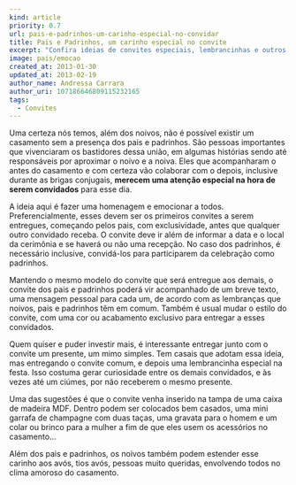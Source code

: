 ```yaml
---
kind: article
priority: 0.7
url: pais-e-padrinhos-um-carinho-especial-no-convidar
title: Pais e Padrinhos, um carinho especial no convite
excerpt: "Confira ideias de convites especiais, lembrancinhas e outros mimos para homenagear pais, padrinhos e demais convidados especiais para o casal."
image: pais/emocao
created_at: 2013-01-30
updated_at: 2013-02-19
author_name: Andressa Carrara
author_uri: 107186646809115232165
tags:
  - Convites
---
```


Uma certeza nós temos, além dos noivos, não é possível existir um casamento sem a presença dos pais e padrinhos. São pessoas importantes que vivenciaram os bastidores dessa união, em algumas histórias sendo até responsáveis por aproximar o noivo e a noiva.  Eles que acompanharam o antes do casamento e com certeza vão colaborar com o depois, inclusive durante as brigas conjugais, __merecem uma atenção especial na hora de serem convidados__ para esse dia.

A ideia aqui é fazer uma homenagem e emocionar a todos. Preferencialmente, esses devem ser os primeiros convites a serem entregues, começando pelos pais, com exclusividade, antes que qualquer outro convidado receba. O convite deve ir além de informar a data e o local da cerimônia e se haverá ou não uma recepção. No caso dos padrinhos, é necessário inclusive, convidá-los para participarem da celebração como padrinhos.

Mantendo o mesmo modelo do convite que será entregue aos demais, o convite dos pais e padrinhos poderá vir acompanhado de um breve texto, uma mensagem pessoal para cada um, de acordo com as lembranças que noivos, pais e padrinhos têm em comum. Também é usual mudar o estilo do convite, com uma cor ou acabamento exclusivo para entregar a esses convidados.

Quem quiser e puder investir mais, é interessante entregar junto com o convite um presente, um mimo simples. Tem casais que adotam essa ideia, mas entregando o convite comum, e depois uma lembrancinha especial na festa. Isso costuma gerar curiosidade entre os demais convidados, e às vezes até um ciúmes, por não receberem o mesmo presente.

Uma das sugestões é que o convite venha inserido na tampa de uma caixa de madeira MDF. Dentro podem ser colocados bem casados, uma mini garrafa de champagne com duas taças, uma gravata para o homem e um colar ou brinco para a mulher a fim de que eles usem os acessórios no casamento...

Além dos pais e padrinhos, os noivos também podem estender esse carinho aos avós, tios avós, pessoas muito queridas, envolvendo todos no clima amoroso do casamento.
